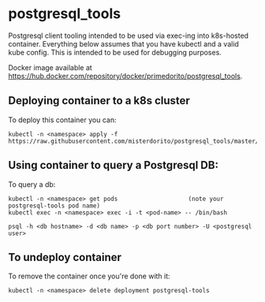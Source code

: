 # postgresql_tools
Postgresql client tooling intended to be used via exec-ing into k8s-hosted container.  Everything below assumes that you have kubectl and a valid kube config.  This is intended to be used for debugging purposes. 

Docker image available at https://hub.docker.com/repository/docker/primedorito/postgresql_tools.

## Deploying container to a k8s cluster
To deploy this container you can:

```
kubectl -n <namespace> apply -f https://raw.githubusercontent.com/misterdorito/postgresql_tools/master/k8s/pg_tools.yml
```

## Using container to query a Postgresql DB:
To query a db:

```
kubectl -n <namespace> get pods                    (note your postgresql-tools pod name)
kubectl exec -n <namespace> exec -i -t <pod-name> -- /bin/bash

psql -h <db hostname> -d <db name> -p <db port number> -U <postgresql user>
```

## To undeploy container
To remove the container once you're done with it:

```
kubectl -n <namespace> delete deployment postgresql-tools
```
